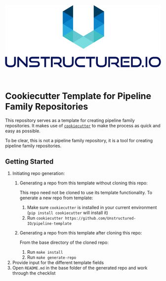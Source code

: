<h3 align="center">
  <img src="{{ cookiecutter.repo_name }}/img/unstructured_logo.png" height="200">
</h3>

&nbsp;

# Cookiecutter Template for Pipeline Family Repositories

This repository serves as a template for creating pipeline family repositories. It makes use of
[`cookiecutter`](https://github.com/cookiecutter/cookiecutter) to make the process as quick and
easy as possible.

To be clear, this is not a pipeline family repository, it is a tool for creating pipeline family
repositories.

## Getting Started

1. Initiating repo generation:
    1. Generating a repo from this template without cloning this repo:

        This repo need not be cloned to use its template functionality. To generate a new repo from template:
        1. Make sure `cookiecutter` is installed in your current environment (`pip install cookiecutter` will install it)
        1. Run `cookiecutter https://github.com/Unstructured-IO/pipeline-template`

    1. Generating a repo from this template after cloning this repo:

        From the base directory of the cloned repo:
        1. Run `make install`
        2. Run `make generate-repo`
1. Provide input for the different template fields
1. Open `README.md` in the base folder of the generated repo and work through the checklist
